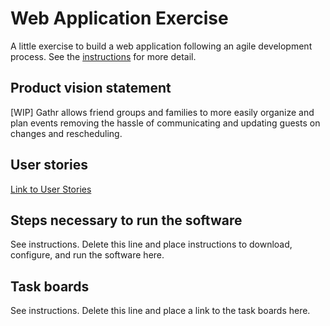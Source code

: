 # Web Application Exercise

A little exercise to build a web application following an agile development process. See the [instructions](instructions.md) for more detail.

## Product vision statement

\[WIP\] Gathr allows friend groups and families to more easily organize and plan events removing the hassle of communicating and updating guests on changes and rescheduling.

## User stories

[Link to User Stories](https://github.com/software-students-spring2025/2-web-app-the-get-requesters/issues)

## Steps necessary to run the software

See instructions. Delete this line and place instructions to download, configure, and run the software here.

## Task boards

See instructions. Delete this line and place a link to the task boards here.
